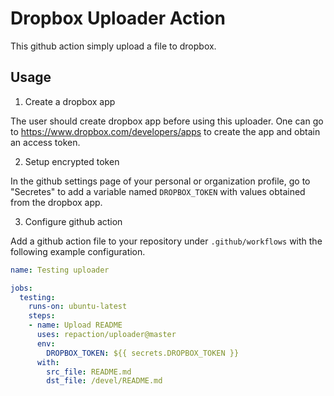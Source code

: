# Dropbox Uploader Action

This github action simply upload a file to dropbox.

## Usage

1. Create a dropbox app

The user should create dropbox app before using this uploader. One can
go to <https://www.dropbox.com/developers/apps> to create the app and
obtain an access token.

2. Setup encrypted token

In the github settings page of your personal or organization profile,
go to "Secretes" to add a variable named `DROPBOX_TOKEN` with values
obtained from the dropbox app.

3. Configure github action

Add a github action file to your repository under `.github/workflows`
with the following example configuration.

``` yaml
name: Testing uploader

jobs:
  testing:
    runs-on: ubuntu-latest
    steps:
    - name: Upload README
      uses: repaction/uploader@master
      env:
        DROPBOX_TOKEN: ${{ secrets.DROPBOX_TOKEN }}
      with:
        src_file: README.md
        dst_file: /devel/README.md
```
